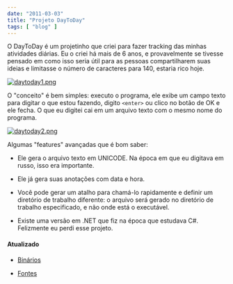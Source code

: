 ```yaml
---
date: "2011-03-03"
title: "Projeto DayToDay"
tags: [ "blog" ]
---
```

O DayToDay é um projetinho que criei para fazer tracking das minhas atividades diárias. Eu o criei há mais de 6 anos, e provavelmente se tivesse pensado em como isso seria útil para as pessoas compartilharem suas ideias e limitasse o número de caracteres para 140, estaria rico hoje.

[![daytoday1.png](/images/71ZH5Mq.png)](/images/71ZH5Mq.png)

O "conceito" é bem simples: executo o programa, ele exibe um campo texto para digitar o que estou fazendo, digito `<enter>` ou clico no botão de OK e ele fecha. O que eu digitei cai em um arquivo texto com o mesmo nome do programa.

[![daytoday2.png](/images/LfQcHjG.png)](/images/LfQcHjG.png)

Algumas "features" avançadas que é bom saber:

	
  * Ele gera o arquivo texto em UNICODE. Na época em que eu digitava em russo, isso era importante.

	
  * Ele já gera suas anotações com data e hora.

	
  * Você pode gerar um atalho para chamá-lo rapidamente e definir um diretório de trabalho diferente: o arquivo será gerado no diretório de trabalho especificado, e não onde está o executável.

	
  * Existe uma versão em .NET que fiz na época que estudava C#. Felizmente eu perdi esse projeto.

#### Atualizado

	
  * [Binários](/images/daytoday.7z)

	
  * [Fontes](/images/daytoday-src.7z)

